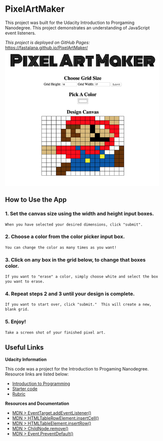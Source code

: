 # PixelArtMaker
This project was built for the Udacity Introduction to Prorgaming Nanodegree. This project demonstrates an understanding of JavaScript event listeners.  

_This project is deployed on GitHub Pages:_ https://fastalana.github.io/PixelArtMaker/
![Sample image the PixelArtMaker output](mario.png)

## How to Use the App
### 1. Set the canvas size using the width and height input boxes. 
	When you have selected your desired dimensions, click "submit".
### 2. Choose a color from the color picker input box.  
	You can change the color as many times as you want!
### 3. Click on any box in the grid below, to change that boxes color.
	If you want to "erase" a color, simply choose white and select the box you want to erase.
### 4. Repeat steps 2 and 3 until your design is complete.
	If you want to start over, click "submit."  This will create a new, blank grid.
### 5. Enjoy!
	Take a screen shot of your finished pixel art.

## Useful Links
**Udacity Information**

This code was a project for the Introduction to Progaming Nanodegree.  Resource links are listed below:

* [Introduction to Programming](https://www.udacity.com/course/intro-to-programming-nanodegree--nd000)
* [Starter code](https://github.com/udacity/project-pixel-art-maker-starter)
* [Rubric](https://review.udacity.com/#!/rubrics/641/view)

**Resources and Documentation**
* [MDN > EventTarget.addEventListener()](https://developer.mozilla.org/en-US/docs/Web/API/EventTarget/addEventListener)
* [MDN > HTMLTableRowElement.insertCell()](https://developer.mozilla.org/en-US/docs/Web/API/HTMLTableRowElement/insertCell)
* [MDN > HTMLTableElement.insertRow()](https://developer.mozilla.org/en-US/docs/Web/API/HTMLTableElement/insertRow)
* [MDN > ChildNode.remove()](https://developer.mozilla.org/en-US/docs/Web/API/ChildNode/remove)
* [MDN > Event.PreventDefault()](https://developer.mozilla.org/en-US/docs/Web/API/Event/preventDefault)
